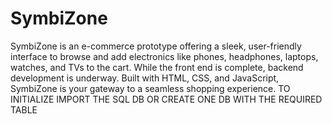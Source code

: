 # SymbiZone
 SymbiZone is an e-commerce prototype offering a sleek, user-friendly interface to browse and add electronics like phones, headphones, laptops, watches, and TVs to the cart. While the front end is complete, backend development is underway. Built with HTML, CSS, and JavaScript, SymbiZone is your gateway to a seamless shopping experience. TO INITIALIZE IMPORT THE SQL DB OR CREATE ONE DB WITH THE REQUIRED TABLE
